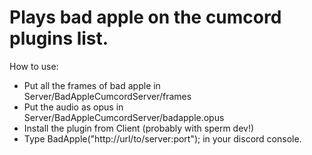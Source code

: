 # Plays bad apple on the cumcord plugins list.

How to use:
 - Put all the frames of bad apple in Server/BadAppleCumcordServer/frames
 - Put the audio as opus in Server/BadAppleCumcordServer/badapple.opus
 - Install the plugin from Client (probably with sperm dev!)
 - Type BadApple("http://url/to/server:port"); in your discord console.
